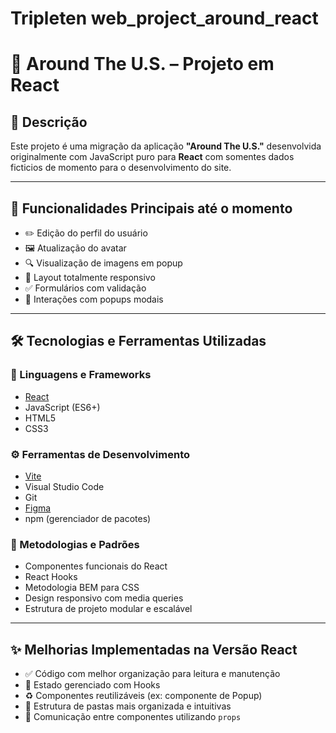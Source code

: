 # Tripleten web_project_around_react

# 📸 Around The U.S. – Projeto em React

## 📝 Descrição

Este projeto é uma migração da aplicação **"Around The U.S."** desenvolvida originalmente com JavaScript puro para **React** com somentes dados ficticios de momento para o desenvolvimento do site.  

---

## 🚀 Funcionalidades Principais até o momento

- ✏️ Edição do perfil do usuário 
- 🖼 Atualização do avatar 
- 🔍 Visualização de imagens em popup  
- 📱 Layout totalmente responsivo  
- ✅ Formulários com validação
- 💬 Interações com popups modais

---

## 🛠 Tecnologias e Ferramentas Utilizadas

### 📌 Linguagens e Frameworks
- [React](https://reactjs.org/)
- JavaScript (ES6+)
- HTML5
- CSS3

### ⚙️ Ferramentas de Desenvolvimento
- [Vite](https://vitejs.dev/) 
- Visual Studio Code
- Git
- [Figma](https://www.figma.com/)
- npm (gerenciador de pacotes)

### 🧩 Metodologias e Padrões
- Componentes funcionais do React
- React Hooks
- Metodologia BEM para CSS
- Design responsivo com media queries
- Estrutura de projeto modular e escalável

---

## ✨ Melhorias Implementadas na Versão React

- ✅ Código com melhor organização para leitura e manutenção
- 🎯 Estado gerenciado com Hooks
- ♻️ Componentes reutilizáveis (ex: componente de Popup)
- 📁 Estrutura de pastas mais organizada e intuitivas
- 📡 Comunicação entre componentes utilizando `props`

